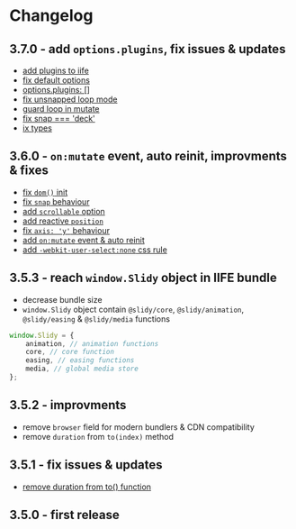 # Changelog

## 3.7.0 - add `options.plugins`, fix issues & updates

-   [add plugins to iife](https://github.com/Valexr/Slidy/commit/f8b0442273392f5ba4e48cfcb83431e1ebc4ab6a)
-   [fix default options](https://github.com/Valexr/Slidy/commit/9b2fb4c3e7e48b76feee42340b23caf6717261b8)
-   [options.plugins: []](https://github.com/Valexr/Slidy/commit/59be47539bd27622079dbd571ee9daa50b995073)
-   [fix unsnapped loop mode](https://github.com/Valexr/Slidy/commit/49a730394f0d8040e9bb19d792b23c0553555a1d)
-   [guard loop in mutate](https://github.com/Valexr/Slidy/commit/50b2a6ecb79d5724db3c6b1b357bad86c997dfc6)
-   [fix snap === 'deck'](https://github.com/Valexr/Slidy/commit/02a0d4868db5f99461147309f09043c34bb3ff58)
-   [ix types](https://github.com/Valexr/Slidy/commit/0656cc5153da1e21a570a5d5522cba80314e0499)

## 3.6.0 - `on:mutate` event, auto reinit, improvments & fixes

-   [fix `dom()` init](https://github.com/Valexr/Slidy/commit/f5a0d0bf9b2fe6ea4735009ad145657ea9ba818c)
-   [fix `snap` behaviour](https://github.com/Valexr/Slidy/commit/110d6cda970e0c0fbffc25f948cf26f6c8d2cbc5)
-   [add `scrollable` option](https://github.com/Valexr/Slidy/commit/fb6feabddfcaef98e5474ded4642770a71d46ba4)
-   [add reactive `position`](https://github.com/Valexr/Slidy/commit/ede73065fdd13bffc3281a5905735b30c810784f)
-   [fix `axis: 'y'` behaviour](https://github.com/Valexr/Slidy/commit/e042f8feb152c57dba024c5a11c50c6df267f9eb)
-   [add `on:mutate` event & auto reinit](https://github.com/Valexr/Slidy/commit/ec03d72ca6303de89019adc7f37761605ccffd80)
-   [add `-webkit-user-select:none` css rule](https://github.com/Valexr/Slidy/commit/ad84096c7ecf8cf88d1a678d7b2d94c1550817f9)

## 3.5.3 - reach `window.Slidy` object in IIFE bundle

-   decrease bundle size
-   `window.Slidy` object contain `@slidy/core`, `@slidy/animation`, `@slidy/easing` & `@slidy/media` functions

```js
window.Slidy = {
    animation, // animation functions
    core, // core function
    easing, // easing functions
    media, // global media store
};
```

## 3.5.2 - improvments

-   remove `browser` field for modern bundlers & CDN compatibility
-   remove `duration` from `to(index)` method

## 3.5.1 - fix issues & updates

-   [remove duration from to() function](https://github.com/Valexr/Slidy/commit/f4b0226305755a6e2736ba184022924684294f3a)

## 3.5.0 - first release
